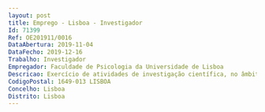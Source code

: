 ```yaml
--- 
layout: post
title: Emprego - Lisboa - Investigador
Id: 71399
Ref: OE201911/0016
DataAbertura: 2019-11-04
DataFecho: 2019-12-16
Trabalho: Investigador
Empregador: Faculdade de Psicologia da Universidade de Lisboa
Descricao: Exercício de atividades de investigação científica, no âmbito deste projeto, nomeadamente – Planeamento, implementação e condução de estudos de campo (i.e., estudos de diários e estudos longitudinais) – Coordenação de bolseiros as de investigação e supervisão de estudantes de mestrado nas suas dissertações – Recolha e análise estatística de dados e interpretação dos resultados obtidos – Preparação e elaboração de relatórios científicos e escrita de artigos para publicação em revistas internacionais de alto impacto nos temas do projeto de investigação – Planeamento e implementação de ações de disseminação científica dos resultados do projeto na comunidade científica e população geral.
CodigoPostal: 1649-013 LISBOA
Concelho: Lisboa
Distrito: Lisboa
--- 
```

